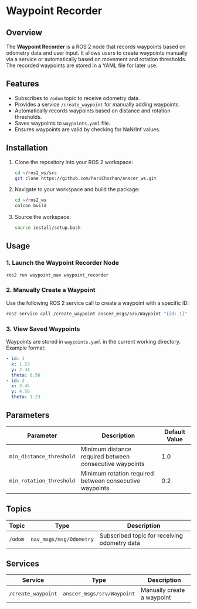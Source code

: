 # Waypoint Recorder

## Overview
The **Waypoint Recorder** is a ROS 2 node that records waypoints based on odometry data and user input. It allows users to create waypoints manually via a service or automatically based on movement and rotation thresholds. The recorded waypoints are stored in a YAML file for later use.

## Features
- Subscribes to `/odom` topic to receive odometry data.
- Provides a service `/create_waypoint` for manually adding waypoints.
- Automatically records waypoints based on distance and rotation thresholds.
- Saves waypoints to `waypoints.yaml` file.
- Ensures waypoints are valid by checking for NaN/Inf values.

## Installation

1. Clone the repository into your ROS 2 workspace:
   ```bash
   cd ~/ros2_ws/src
   git clone https://github.com/hariChozhan/anscer_ws.git
   ```
2. Navigate to your workspace and build the package:
   ```bash
   cd ~/ros2_ws
   colcon build 
   ```
3. Source the workspace:
   ```bash
   source install/setup.bash
   ```

## Usage

### 1. Launch the Waypoint Recorder Node
```bash
ros2 run waypoint_nav waypoint_recorder
```

### 2. Manually Create a Waypoint
Use the following ROS 2 service call to create a waypoint with a specific ID:
```bash
ros2 service call /create_waypoint anscer_msgs/srv/Waypoint "{id: 1}"
```

### 3. View Saved Waypoints
Waypoints are stored in `waypoints.yaml` in the current working directory. Example format:
```yaml
- id: 1
  x: 1.23
  y: 2.34
  theta: 0.56
- id: 2
  x: 3.45
  y: 4.56
  theta: 1.23
```

## Parameters
| Parameter | Description | Default Value |
|-----------|------------|--------------|
| `min_distance_threshold` | Minimum distance required between consecutive waypoints | 1.0 |
| `min_rotation_threshold` | Minimum rotation required between consecutive waypoints | 0.2 |

## Topics
| Topic | Type | Description |
|-------|------|-------------|
| `/odom` | `nav_msgs/msg/Odometry` | Subscribed topic for receiving odometry data |

## Services
| Service | Type | Description |
|---------|------|-------------|
| `/create_waypoint` | `anscer_msgs/srv/Waypoint` | Manually create a waypoint |



